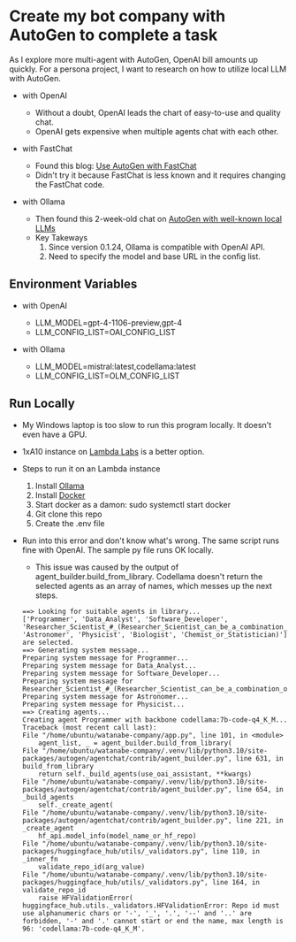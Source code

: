 # Create my bot company with AutoGen to complete a task

As I explore more multi-agent with AutoGen, OpenAI bill amounts up quickly. For a persona project, I want to research on how to utilize local LLM with AutoGen.

* with OpenAI
    - Without a doubt, OpenAI leads the chart of easy-to-use and quality chat.
    - OpenAI gets expensive when multiple agents chat with each other.

* with FastChat
    - Found this blog: [Use AutoGen with FastChat](https://microsoft.github.io/autogen/blog/2023/07/14/Local-LLMs/)
    - Didn't try it because FastChat is less known and it requires changing the FastChat code. 

* with Ollama
    - Then found this 2-week-old chat on [AutoGen with well-known local LLMs](https://gist.github.com/mberman84/ea207e7d9e5f8c5f6a3252883ef16df3)
    - Key Takeways
        1. Since version 0.1.24, Ollama is compatible with OpenAI API.
        2. Need to specify the model and base URL in the config list.

## Environment Variables

* with OpenAI
    - LLM_MODEL=gpt-4-1106-preview,gpt-4
    - LLM_CONFIG_LIST=OAI_CONFIG_LIST

* with Ollama
    - LLM_MODEL=mistral:latest,codellama:latest
    - LLM_CONFIG_LIST=OLM_CONFIG_LIST

## Run Locally

* My Windows laptop is too slow to run this program locally. It doesn't even have a GPU.
* 1xA10 instance on [Lambda Labs](https://cloud.lambdalabs.com/instances) is a better option.
* Steps to run it on an Lambda instance
    1. Install [Ollama](https://ollama.com/download/linux)
    2. Install [Docker](https://docs.docker.com/engine/install/ubuntu/)
    3. Start docker as a damon: sudo systemctl start docker
    3. Git clone this repo
    4. Create the .env file
* Run into this error and don't know what's wrong. The same script runs fine with OpenAI. The sample py file runs OK locally.
    - This issue was caused by the output of agent_builder.build_from_library. Codellama doesn't return the selected agents as an array of names, which messes up the next steps.

    ```
    ==> Looking for suitable agents in library...
    ['Programmer', 'Data_Analyst', 'Software_Developer', 'Researcher_Scientist_#_(Researcher_Scientist_can_be_a_combination_of_Environmental_Scientist', 'Astronomer', 'Physicist', 'Biologist', 'Chemist_or_Statistician)'] are selected.
    ==> Generating system message...
    Preparing system message for Programmer...
    Preparing system message for Data_Analyst...
    Preparing system message for Software_Developer...
    Preparing system message for Researcher_Scientist_#_(Researcher_Scientist_can_be_a_combination_of_Environmental_Scientist...
    Preparing system message for Astronomer...
    Preparing system message for Physicist...
    ==> Creating agents...
    Creating agent Programmer with backbone codellama:7b-code-q4_K_M...
    Traceback (most recent call last):
    File "/home/ubuntu/watanabe-company/app.py", line 101, in <module>
        agent_list, _ = agent_builder.build_from_library(
    File "/home/ubuntu/watanabe-company/.venv/lib/python3.10/site-packages/autogen/agentchat/contrib/agent_builder.py", line 631, in build_from_library
        return self._build_agents(use_oai_assistant, **kwargs)
    File "/home/ubuntu/watanabe-company/.venv/lib/python3.10/site-packages/autogen/agentchat/contrib/agent_builder.py", line 654, in _build_agents
        self._create_agent(
    File "/home/ubuntu/watanabe-company/.venv/lib/python3.10/site-packages/autogen/agentchat/contrib/agent_builder.py", line 221, in _create_agent
        hf_api.model_info(model_name_or_hf_repo)
    File "/home/ubuntu/watanabe-company/.venv/lib/python3.10/site-packages/huggingface_hub/utils/_validators.py", line 110, in _inner_fn
        validate_repo_id(arg_value)
    File "/home/ubuntu/watanabe-company/.venv/lib/python3.10/site-packages/huggingface_hub/utils/_validators.py", line 164, in validate_repo_id
        raise HFValidationError(
    huggingface_hub.utils._validators.HFValidationError: Repo id must use alphanumeric chars or '-', '_', '.', '--' and '..' are forbidden, '-' and '.' cannot start or end the name, max length is 96: 'codellama:7b-code-q4_K_M'.
    ```